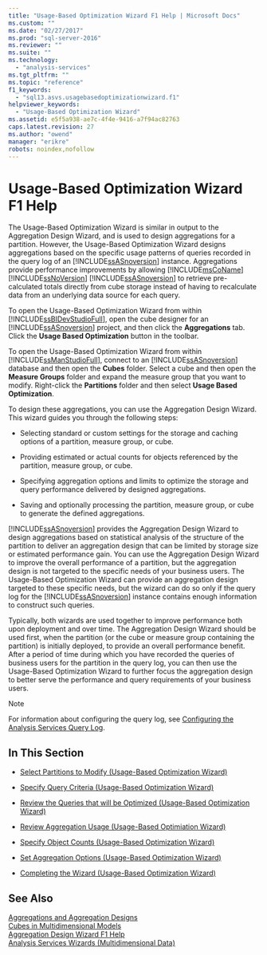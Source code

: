 ```yaml
---
title: "Usage-Based Optimization Wizard F1 Help | Microsoft Docs"
ms.custom: ""
ms.date: "02/27/2017"
ms.prod: "sql-server-2016"
ms.reviewer: ""
ms.suite: ""
ms.technology: 
  - "analysis-services"
ms.tgt_pltfrm: ""
ms.topic: "reference"
f1_keywords: 
  - "sql13.asvs.usagebasedoptimizationwizard.f1"
helpviewer_keywords: 
  - "Usage-Based Optimization Wizard"
ms.assetid: e5f5a938-ae7c-4f4e-9416-a7f94ac82763
caps.latest.revision: 27
ms.author: "owend"
manager: "erikre"
robots: noindex,nofollow
---
```

# Usage-Based Optimization Wizard F1 Help
  The Usage-Based Optimization Wizard is similar in output to the Aggregation Design Wizard, and is used to design aggregations for a partition. However, the Usage-Based Optimization Wizard designs aggregations based on the specific usage patterns of queries recorded in the query log of an [!INCLUDE[ssASnoversion](../a9notintoc/includes/ssasnoversion-md.md)] instance. Aggregations provide performance improvements by allowing [!INCLUDE[msCoName](../a9notintoc/includes/msconame-md.md)] [!INCLUDE[ssNoVersion](../a9notintoc/includes/ssnoversion-md.md)] [!INCLUDE[ssASnoversion](../a9notintoc/includes/ssasnoversion-md.md)] to retrieve pre-calculated totals directly from cube storage instead of having to recalculate data from an underlying data source for each query.  
  
 To open the Usage-Based Optimization Wizard from within [!INCLUDE[ssBIDevStudioFull](../a9notintoc/includes/ssbidevstudiofull-md.md)], open the cube designer for an [!INCLUDE[ssASnoversion](../a9notintoc/includes/ssasnoversion-md.md)] project, and then click the **Aggregations** tab. Click the **Usage Based Optimization** button in the toolbar.  
  
 To open the Usage-Based Optimization Wizard from within [!INCLUDE[ssManStudioFull](../a9notintoc/includes/ssmanstudiofull-md.md)], connect to an [!INCLUDE[ssASnoversion](../a9notintoc/includes/ssasnoversion-md.md)] database and then open the **Cubes** folder. Select a cube and then open the **Measure Groups** folder and expand the measure group that you want to modify. Right-click the **Partitions** folder and then select **Usage Based Optimization**.  
  
 To design these aggregations, you can use the Aggregation Design Wizard. This wizard guides you through the following steps:  
  
-   Selecting standard or custom settings for the storage and caching options of a partition, measure group, or cube.  
  
-   Providing estimated or actual counts for objects referenced by the partition, measure group, or cube.  
  
-   Specifying aggregation options and limits to optimize the storage and query performance delivered by designed aggregations.  
  
-   Saving and optionally processing the partition, measure group, or cube to generate the defined aggregations.  
  
 [!INCLUDE[ssASnoversion](../a9notintoc/includes/ssasnoversion-md.md)] provides the Aggregation Design Wizard to design aggregations based on statistical analysis of the structure of the partition to deliver an aggregation design that can be limited by storage size or estimated performance gain. You can use the Aggregation Design Wizard to improve the overall performance of a partition, but the aggregation design is not targeted to the specific needs of your business users. The Usage-Based Optimization Wizard can provide an aggregation design targeted to these specific needs, but the wizard can do so only if the query log for the [!INCLUDE[ssASnoversion](../a9notintoc/includes/ssasnoversion-md.md)] instance contains enough information to construct such queries.  
  
 Typically, both wizards are used together to improve performance both upon deployment and over time. The Aggregation Design Wizard should be used first, when the partition (or the cube or measure group containing the partition) is initially deployed, to provide an overall performance benefit. After a period of time during which you have recorded the queries of business users for the partition in the query log, you can then use the Usage-Based Optimization Wizard to further focus the aggregation design to better serve the performance and query requirements of your business users.  
  
> [!NOTE]  
>  For information about configuring the query log, see [Configuring the Analysis Services Query Log](http://www.microsoft.com/technet/prodtechnol/sql/2005/technologies/config_ssas_querylog.mspx).  
  
## In This Section  
  
-   [Select Partitions to Modify &#40;Usage-Based Optimization Wizard&#41;](../a9retired/select-partitions-to-modify-usage-based-optimization-wizard.md)  
  
-   [Specify Query Criteria &#40;Usage-Based Optimization Wizard&#41;](../a9retired/specify-query-criteria-usage-based-optimization-wizard.md)  
  
-   [Review the Queries that will be Optimized &#40;Usage-Based Optimization Wizard&#41;](../a9retired/review-the-queries-that-will-be-optimized-usage-based-optimization-wizard.md)  
  
-   [Review Aggregation Usage &#40;Usage-Based Optimiation Wizard&#41;](../a9retired/review-aggregation-usage-usage-based-optimiation-wizard.md)  
  
-   [Specify Object Counts &#40;Usage-Based Optimization Wizard&#41;](../a9retired/specify-object-counts-usage-based-optimization-wizard.md)  
  
-   [Set Aggregation Options &#40;Usage-Based Optimization Wizard&#41;](../a9retired/set-aggregation-options-usage-based-optimization-wizard.md)  
  
-   [Completing the Wizard &#40;Usage-Based Optimization Wizard&#41;](../a9retired/completing-the-wizard-usage-based-optimization-wizard.md)  
  
## See Also  
 [Aggregations and Aggregation Designs](../analysis-services/multidimensional-models-olap-logical-cube-objects/aggregations-and-aggregation-designs.md)   
 [Cubes in Multidimensional Models](../analysis-services/multidimensional-models/cubes-in-multidimensional-models.md)   
 [Aggregation Design Wizard F1 Help](../a9retired/aggregation-design-wizard-f1-help.md)   
 [Analysis Services Wizards &#40;Multidimensional Data&#41;](../a9retired/analysis-services-wizards-multidimensional-data.md)  
  
  